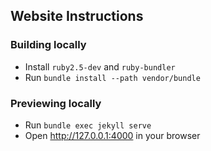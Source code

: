 ## Website Instructions

### Building locally

* Install `ruby2.5-dev` and `ruby-bundler`
* Run `bundle install --path vendor/bundle`

### Previewing locally

* Run `bundle exec jekyll serve`
* Open http://127.0.0.1:4000 in your browser
